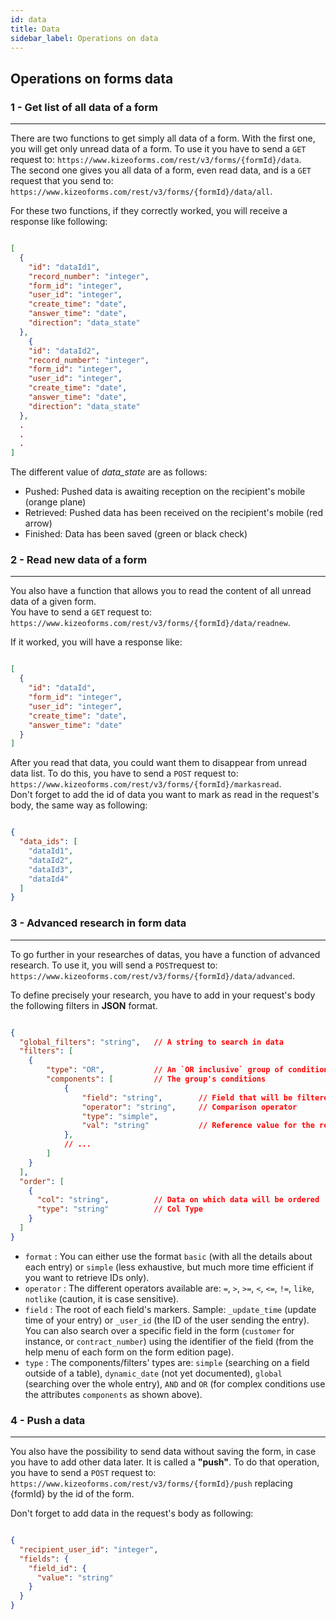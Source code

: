```yaml
---
id: data
title: Data
sidebar_label: Operations on data
---
```

## Operations on forms data

### 1 - Get list of all data of a form
***

There are two functions to get simply all data of a form.
With the first one, you will get only unread data of a form. To use it you have to send a `GET` request to: `https://www.kizeoforms.com/rest/v3/forms/{formId}/data`.  
The second one gives you all data of a form, even read data, and is a `GET` request that you send to: `https://www.kizeoforms.com/rest/v3/forms/{formId}/data/all`.  

For these two functions, if they correctly worked, you will receive a response like following: 
```json

[
  {
    "id": "dataId1",
    "record_number": "integer",
    "form_id": "integer",
    "user_id": "integer",
    "create_time": "date",
    "answer_time": "date",
    "direction": "data_state"
  },
    {
    "id": "dataId2",
    "record_number": "integer",
    "form_id": "integer",
    "user_id": "integer",
    "create_time": "date",
    "answer_time": "date",
    "direction": "data_state"
  },
  .
  .
  .
]

```
The different value of *data_state* are as follows:
  + Pushed: Pushed data is awaiting reception on the recipient's mobile (orange plane)
  + Retrieved: Pushed data has been received on the recipient's mobile (red arrow)
  + Finished: Data has been saved (green or black check)


### 2 - Read new data of a form
***
You also have a function that allows you to read the content of all unread data of a given form.  
You have to send a `GET` request to: `https://www.kizeoforms.com/rest/v3/forms/{formId}/data/readnew`.  

If it worked, you will have a response like: 

```json

[
  {
    "id": "dataId",
    "form_id": "integer",
    "user_id": "integer",
    "create_time": "date",
    "answer_time": "date"
  }
]

```

After you read that data, you could want them to disappear from unread data list. To do this, you have to send a `POST` request to: `https://www.kizeoforms.com/rest/v3/forms/{formId}/markasread`.  
Don't forget to add the id of data you want to mark as read in the request's body, the same way as following:


```json

{
  "data_ids": [
    "dataId1",
    "dataId2",
    "dataId3",
    "dataId4"
  ]
}

```

### 3 - Advanced research in form data
***
To go further in your researches of datas, you have a function of advanced research.
To use it, you will send a `POST`request to: `https://www.kizeoforms.com/rest/v3/forms/{formId}/data/advanced`.  

To define precisely your research, you have to add in your request's body the following filters in __JSON__ format.  

```json

{
  "global_filters": "string",   // A string to search in data
  "filters": [
    {
        "type": "OR",           // An `OR inclusive` group of conditions
        "components": [         // The group's conditions
            {
                "field": "string",        // Field that will be filtered
                "operator": "string",     // Comparison operator
                "type": "simple",
                "val": "string"           // Reference value for the research
            },
            // ...
        ]
    }
  ],
  "order": [
    {
      "col": "string",          // Data on which data will be ordered
      "type": "string"          // Col Type
    }
  ]
}

```

- `format` : You can either use the format `basic` (with all the details about each entry) or `simple` (less exhaustive, but much more time efficient if you want to retrieve IDs only).
- `operator` : The different operators available are: `=`, `>`, `>=`, `<`, `<=`, `!=`, `like`, `notlike` (caution, it is case sensitive).
- `field` : The root of each field's markers. Sample: `_update_time` (update time of your entry) or `_user_id` (the ID of the user sending the entry). You can also search over a specific field in the form (`customer` for instance, or `contract_number`) using the identifier of the field (from the help menu of each form on the form edition page).
- `type` : The components/filters' types are: `simple` (searching on a field outside of a table), `dynamic_date` (not yet documented), `global` (searching over the whole entry), `AND` and `OR` (for complex conditions use the attributes `components` as shown above).

### 4 - Push a data
***
You also have the possibility to send data without saving the form, in case you have to add other data later. It is called a __"push"__.
To do that operation, you have to send a `POST` request to: `https://www.kizeoforms.com/rest/v3/forms/{formId}/push` replacing {formId} by the id of the form.

Don't forget to add data in the request's body as following: 

```json

{
  "recipient_user_id": "integer",
  "fields": {
    "field_id": {
      "value": "string"
    }
  }
}

```
